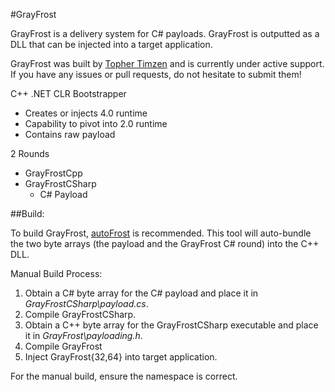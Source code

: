 #GrayFrost

GrayFrost is a delivery system for C# payloads. GrayFrost is outputted as a DLL that can be injected into a target application. 

GrayFrost was built by [Topher Timzen](https://tophertimzen.com) and is currently under active support. If you have any issues or pull requests, do not hesitate to submit them! 

C++ .NET CLR Bootstrapper
	
- Creates or injects 4.0 runtime
- Capability to pivot into 2.0 runtime
- Contains raw payload
	
2 Rounds

- GrayFrostCpp
- GrayFrostCSharp	
	- C# Payload



##Build:

To build GrayFrost, [autoFrost](https://bitbucket.org/tophertimzen/autofrost) is recommended. This tool will auto-bundle the two byte arrays (the payload and the GrayFrost C# round) into the C++ DLL. 

Manual Build Process: 

1. Obtain a C# byte array for the C# payload and place it in *GrayFrostCSharp\payload.cs*. 
2. Compile GrayFrostCSharp.
3. Obtain a C++ byte array for the GrayFrostCSharp executable and place it in *GrayFrost\payloading.h*. 
4. Compile GrayFrost
5. Inject GrayFrost{32,64} into target application. 

For the manual build, ensure the namespace is correct. 

